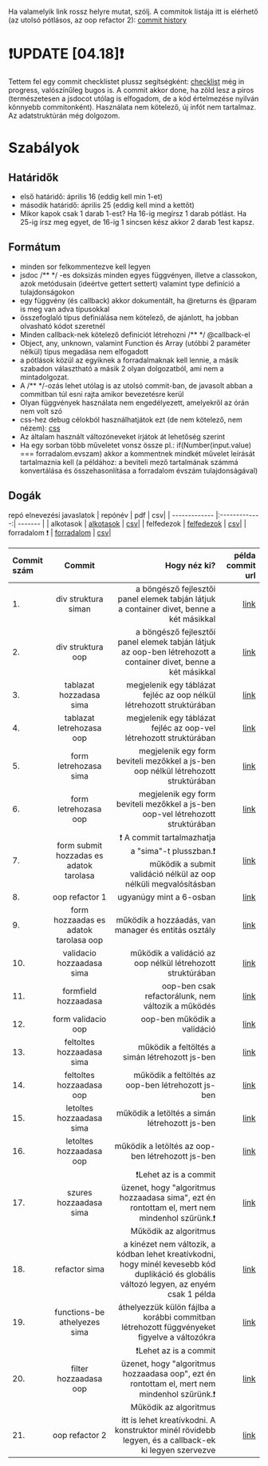Ha valamelyik link rossz helyre mutat, szólj. A commitok listája itt is elérhető (az utolsó pótlásos, az oop refactor 2):
[commit history](https://github.com/gomszab/jav_ref2/commits/main/)

# ❗UPDATE [04.18]❗
Tettem fel egy commit checklistet plussz segítségként: [checklist](https://gomszab.github.io/checklist/) még in progress, valószínűleg bugos is. A commit akkor done, ha zöld lesz a piros (természetesen a jsdocot utólag is elfogadom, de a kód értelmezése nyilván könnyebb commitonként). Használata nem kötelező, új infót nem tartalmaz.
Az adatstruktúrán még dolgozom.

# Szabályok
## Határidők
- első határidő: április 16 (eddig kell min 1-et)
- második határidő: április 25 (eddig kell mind a kettőt)
- Mikor kapok csak 1 darab 1-est? Ha 16-ig megírsz 1 darab pótlást. Ha 25-ig írsz meg egyet, de 16-ig 1 sincsen kész akkor 2 darab 1est kapsz.

## Formátum
- minden sor felkommentezve kell legyen
- jsdoc /** */ -es doksizás minden egyes függvényen, illetve a classokon, azok metódusain (ideértve gettert settert) valamint type definíció a tulajdonságokon
- egy függvény (és callback) akkor dokumentált, ha @returns és @param is meg van adva típusokkal
- összefoglaló típus definiálása nem kötelező, de ajánlott, ha jobban olvasható kódot szeretnél
- Minden callback-nek kötelező definiciót létrehozni /** */ @callback-el
- Object, any, unknown, valamint Function és Array (utóbbi 2 paraméter nélkül) típus megadása nem elfogadott
- a pótlások közül az egyiknek a forradalmaknak kell lennie, a másik szabadon választható a másik 2 olyan dolgozatból, ami nem a mintadolgozat.
- A /** */-ozás lehet utólag is az utolsó commit-ban, de javasolt abban a commitban túl esni rajta amikor bevezetésre kerül
- Olyan függvények használata nem engedélyezett, amelyekről az órán nem volt szó
- css-hez debug célokból használhatjátok ezt (de nem kötelező, nem nézem): [css](./style.css)
- Az általam használt változóneveket írjátok át lehetőség szerint
- Ha egy sorban több műveletet vonsz össze pl.: if(Number(input.value) === forradalom.evszam) akkor a kommentnek mindkét művelet leírását tartalmaznia kell (a példához: a beviteli mező tartalmának számmá konvertálása és összehasonlítása a forradalom évszám tulajdonságával)

## Dogák
repó elnevezési javaslatok
| repónév        | pdf           | csv|
| ------------- |:-------------:| ------- |
| alkotasok | [alkotasok](./alkotasok/Dolgozatalkotasok.pdf) | [csv](./alkotasok/data.csv)|
| felfedezok | [felfedezok](./felfedezok/Dolgozatfelfedezok.pdf) | [csv](./felfedezok/data.csv)|
| forradalom ❗ | [forradalom](./forradalom/Dolgozatforradalmak.pdf) | [csv](./forradalom/data.csv)|


| Commit szám | Commit        | Hogy néz ki?  | példa commit url |
|:------------|:------:| -----:|----:| 
| 1. | div struktura siman | a böngésző fejlesztői panel elemek tabján látjuk a container divet, benne a két másikkal | [link](https://github.com/gomszab/jav_ref2/tree/b45ba0168a629fc4c170ec45e64badd7c3f92ba2) | 
| 2. |div struktura oop | a böngésző fejlesztői panel elemek tabján látjuk az oop-ben létrehozott a container divet, benne a két másikkal | [link](https://github.com/gomszab/jav_ref2/tree/5899c805a2650c45936116b22b4280185c519948) | 
| 3. | tablazat hozzadasa sima | megjelenik egy táblázat fejléc az oop nélkül létrehozott struktúrában| [link](https://github.com/gomszab/jav_ref2/tree/b31b805dfdbe4170a6bac728d169222b9d3989b2) | 
| 4. | tablazat letrehozasa oop | megjelenik egy táblázat fejléc az oop-vel létrehozott struktúrában | [link](https://github.com/gomszab/jav_ref2/tree/1625f34185f84fd7b2a9acedb2add9a710418067) | 
| 5. | form letrehozasa sima | megjelenik egy form beviteli mezőkkel a js-ben oop nélkül létrehozott struktúrában | [link](https://github.com/gomszab/jav_ref2/tree/f3d70a731afd5e9819e1c3e2e6c8a0771a39b123) | 
| 6. | form letrehozasa oop | megjelenik egy form beviteli mezőkkel a js-ben oop-vel létrehozott struktúrában | [link](https://github.com/gomszab/jav_ref2/tree/2734cfaffc7a71d4c26e583128d2fbe4c9c0aa87) | 
| 7. | form submit hozzadas es adatok tarolasa | ❗ A commit tartalmazhatja a "sima"-t plusszban.❗ működik a submit validáció nélkül az oop nélküli megvalósításban | [link](https://github.com/gomszab/jav_ref2/tree/3d27ea05d2dc47c52b6c3e16444106bfc0cb5d5a) | 
| 8. | oop refactor 1 | ugyanúgy mint a 6-osban | [link](https://github.com/gomszab/jav_ref2/tree/1bed952c5dd1bcd14623a4b0bc7c4b6a51a5e21c) | 
| 9. | form hozzaadas es adatok tarolasa oop | működik a hozzáadás, van manager és entitás osztály | [link](https://github.com/gomszab/jav_ref2/tree/35256325ec6749bf6d1f66bac69d3c4eae14b2fb)| 
| 10. | validacio hozzaadasa sima | működik a validáció az oop nélkül létrehozott struktúrában | [link](https://github.com/gomszab/jav_ref2/tree/319d2c9f3b7d422d41e66d2051ac0e9e0cee6b7e)| 
| 11. | formfield hozzaadasa | oop-ben csak refactorálunk, nem változik a működés | [link](https://github.com/gomszab/jav_ref2/tree/04732c12ca14b828c727e4f83fa085b81ea1b557)| 
| 12. | form validacio oop | oop-ben működik a validáció | [link](https://github.com/gomszab/jav_ref2/tree/aca2807e0da70f3dc7fbd70fca76b4db8755ae93)|
| 13. | feltoltes hozzaadasa sima | működik a feltöltés a simán létrehozott js-ben | [link](https://github.com/gomszab/jav_ref2/tree/ce00601aba821d42a523db151f2cf142dbc9ddc8)|
| 14. | feltoltes hozzaadasa oop | működik a feltöltés az oop-ben létrehozott js-ben | [link](https://github.com/gomszab/jav_ref2/tree/75296ede6f080c8068ca155fe61891f928b2163a)|
| 15. |letoltes hozzaadasa sima | működik a letöltés a simán létrehozott js-ben | [link](https://github.com/gomszab/jav_ref2/tree/7e3a31f691fa550a959ded9f3b3130c3529d6003)|
| 16. |letoltes hozzaadasa oop | működik a letöltés az oop-ben létrehozott js-ben | [link](https://github.com/gomszab/jav_ref2/tree/60adcccf7ad8ebd0e3ffbee0e18b51bf1f889a2e)|
| 17. |szures hozzaadasa sima | ❗Lehet az is a commit üzenet, hogy "algoritmus hozzaadasa sima", ezt én rontottam el, mert nem mindenhol szűrünk.❗ Működik az algoritmus | [link](https://github.com/gomszab/jav_ref2/tree/1ea602a6e0558b8cc6817f67d53929b93f3e5955)|
| 18. |refactor sima | a kinézet nem változik, a kódban lehet kreatívkodni, hogy minél kevesebb kód duplikáció és globális változó legyen, az enyém csak 1 példa | [link](https://github.com/gomszab/jav_ref2/tree/21394066f227bc953c4e42ea77f7c5df2ff1b295)|
| 19. |functions-be athelyezes sima | áthelyezzük külön fájlba a korábbi commitban létrehozott függvényeket figyelve a változókra | [link](https://github.com/gomszab/jav_ref2/tree/02defafa9ca9aa3a6de0a221552b8de0df0a9950)|
| 20. |filter hozzaadasa oop | ❗Lehet az is a commit üzenet, hogy "algoritmus hozzaadasa oop", ezt én rontottam el, mert nem mindenhol szűrünk.❗ Működik az algoritmus | [link](https://github.com/gomszab/jav_ref2/tree/e73d7275a0e968b626cee3ad5a075db9c085c5cb)|
| 21. |oop refactor 2 | itt is lehet kreatívkodni. A konstruktor minél rövidebb legyen, és a callback-ek ki legyen szervezve | [link](https://github.com/gomszab/jav_ref2/tree/05000d00d8b569a4524014b6a502a0c179d3cc7b)|
